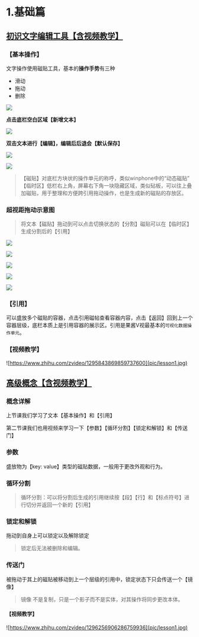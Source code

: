 # 1.基础篇

## [初识文字编辑工具【含视频教学】](1)

### 【基本操作】

文字操作使用磁贴工具，基本的**操作手势**有三种

- 滑动
- 拖动
- 删除

![](pic/gestures.jpg)



**点击底栏空白区域【新增文本】**

![](pic/text_new.jpg)



**双击文本进行【编辑】，编辑后后退会【默认保存】**

![](pic/edit1.jpg)

![](pic/edit2.jpg)

> 【磁贴】对底栏方块状的操作单元的称呼，类似winphone中的“动态磁贴”
> 【临时区】低栏右上角，屏幕右下角一块隐藏区域，类似砧板，可以往上叠加磁贴，用于整理和方便跨引用拖动操作，也是生成新的磁贴的存放区。

### 超视距拖动示意图

> 将文本【磁贴】拖动到可以点击切换状态的【分割】磁贴可以在【临时区】生成分割后的【引用】

![](pic/split_step1.jpg)

![](pic/split_step2.jpg)

![](pic/split_step3.jpg)

![](pic/split_step4.jpg)

![](pic/split_step5.jpg)

### 【引用】

可以盛放多个磁贴的容器，点击引用磁帖查看容器内容，点击【返回】回到上一个容器层级，底栏本质上是引用容器的展示区。引用是果酱V视最基本的`可视化数据操作单元`。

### 【视频教学】
![https://www.zhihu.com/zvideo/1295843869859737600](pic/lesson1.jpg)

## [高级概念【含视频教学】](2)

### 概念详解

上节课我们学习了文本【基本操作】和【引用】

第二节课我们也用视频来学习一下【参数】【循环分割】【锁定和解锁】和【传送门】

### 参数

盛放物为【key: value】类型的磁贴数据，一般用于更改外观和行为。 

### 循环分割

> 循环分割：可以将分割后生成的引用继续按【段】【行】和【标点符号】进行切分并返回一个新的【引用】

### 锁定和解锁

拖动到自身上可以锁定以及解除锁定

> 锁定后无法被删除和编辑。

### 传送门

被拖动于其上的磁贴被移动到上一个层级的引用中，锁定状态下只会传送一个【镜像】

> 镜像 不是复制，只是一个影子而不是实体，对其操作将同步更改本体。

#### 【视频教学】

![https://www.zhihu.com/zvideo/1296256906286759936](pic/lesson1.jpg)


